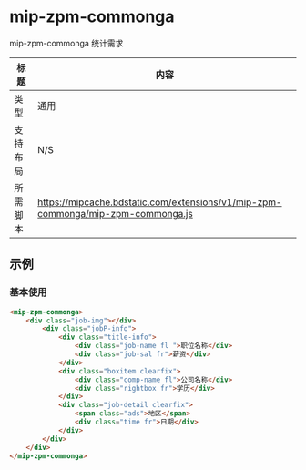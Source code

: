 # mip-zpm-commonga

mip-zpm-commonga 统计需求

标题|内容
----|----
类型|通用
支持布局|N/S
所需脚本|https://mipcache.bdstatic.com/extensions/v1/mip-zpm-commonga/mip-zpm-commonga.js


## 示例

### 基本使用

```html
<mip-zpm-commonga>
    <div class="job-img"></div>
        <div class="jobP-info">
            <div class="title-info">
                <div class="job-name fl ">职位名称</div>
                <div class="job-sal fr">薪资</div>
            </div>
            <div class="boxitem clearfix">
                <div class="comp-name fl">公司名称</div>
                <div class="rightbox fr">学历</div>
            </div>
            <div class="job-detail clearfix">
                <span class="ads">地区</span>
                <div class="time fr">日期</div>
            </div>
        </div>
    </div>
</mip-zpm-commonga>
```
